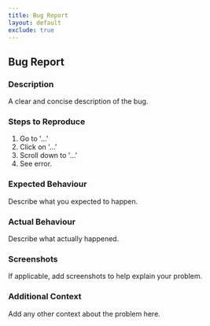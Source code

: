 ```yaml
---
title: Bug Report
layout: default
exclude: true
---
```




## Bug Report

### **Description**
A clear and concise description of the bug.

### **Steps to Reproduce**
1. Go to '...'
2. Click on '...'
3. Scroll down to '...'
4. See error.

### **Expected Behaviour**
Describe what you expected to happen.

### **Actual Behaviour**
Describe what actually happened.

### **Screenshots**
If applicable, add screenshots to help explain your problem.

### **Additional Context**
Add any other context about the problem here.
